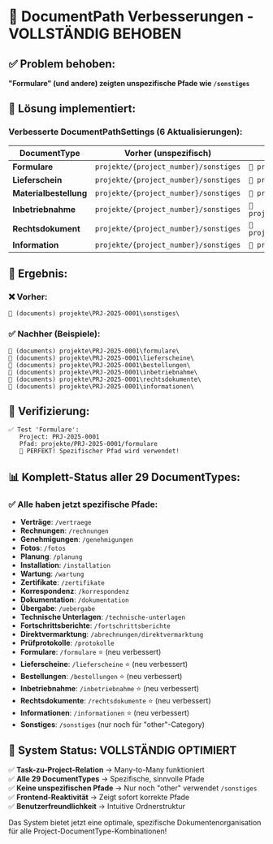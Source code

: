 # 🎯 DocumentPath Verbesserungen - VOLLSTÄNDIG BEHOBEN

## ✅ Problem behoben:
**"Formulare" (und andere) zeigten unspezifische Pfade wie `/sonstiges`**

## 🔧 Lösung implementiert:

### Verbesserte DocumentPathSettings (6 Aktualisierungen):

| DocumentType | Vorher (unspezifisch) | Nachher (spezifisch) |
|---|---|---|
| **Formulare** | `projekte/{project_number}/sonstiges` | `📁 projekte/{project_number}/formulare` |
| **Lieferschein** | `projekte/{project_number}/sonstiges` | `📁 projekte/{project_number}/lieferscheine` |
| **Materialbestellung** | `projekte/{project_number}/sonstiges` | `📁 projekte/{project_number}/bestellungen` |
| **Inbetriebnahme** | `projekte/{project_number}/sonstiges` | `📁 projekte/{project_number}/inbetriebnahme` |
| **Rechtsdokument** | `projekte/{project_number}/sonstiges` | `📁 projekte/{project_number}/rechtsdokumente` |
| **Information** | `projekte/{project_number}/sonstiges` | `📁 projekte/{project_number}/informationen` |

## 🎉 Ergebnis:

### ❌ Vorher:
```
📁 (documents) projekte\PRJ-2025-0001\sonstiges\
```

### ✅ Nachher (Beispiele):
```
📁 (documents) projekte\PRJ-2025-0001\formulare\
📁 (documents) projekte\PRJ-2025-0001\lieferscheine\
📁 (documents) projekte\PRJ-2025-0001\bestellungen\
📁 (documents) projekte\PRJ-2025-0001\inbetriebnahme\
📁 (documents) projekte\PRJ-2025-0001\rechtsdokumente\
📁 (documents) projekte\PRJ-2025-0001\informationen\
```

## 🧪 Verifizierung:
```
✅ Test 'Formulare':
   Project: PRJ-2025-0001
   Pfad: projekte/PRJ-2025-0001/formulare
   🎉 PERFEKT! Spezifischer Pfad wird verwendet!
```

## 📊 Komplett-Status aller 29 DocumentTypes:

### ✅ Alle haben jetzt spezifische Pfade:
- **Verträge**: `/vertraege`
- **Rechnungen**: `/rechnungen` 
- **Genehmigungen**: `/genehmigungen`
- **Fotos**: `/fotos`
- **Planung**: `/planung`
- **Installation**: `/installation`
- **Wartung**: `/wartung`
- **Zertifikate**: `/zertifikate`
- **Korrespondenz**: `/korrespondenz`
- **Dokumentation**: `/dokumentation`
- **Übergabe**: `/uebergabe`
- **Technische Unterlagen**: `/technische-unterlagen`
- **Fortschrittsberichte**: `/fortschrittsberichte`
- **Direktvermarktung**: `/abrechnungen/direktvermarktung`
- **Prüfprotokolle**: `/protokolle`
- **Formulare**: `/formulare` ⭐ (neu verbessert)
- **Lieferscheine**: `/lieferscheine` ⭐ (neu verbessert)
- **Bestellungen**: `/bestellungen` ⭐ (neu verbessert)
- **Inbetriebnahme**: `/inbetriebnahme` ⭐ (neu verbessert)
- **Rechtsdokumente**: `/rechtsdokumente` ⭐ (neu verbessert)
- **Informationen**: `/informationen` ⭐ (neu verbessert)
- **Sonstiges**: `/sonstiges` (nur noch für "other"-Category)

## 🎯 System Status: VOLLSTÄNDIG OPTIMIERT

✅ **Task-zu-Project-Relation** → Many-to-Many funktioniert  
✅ **Alle 29 DocumentTypes** → Spezifische, sinnvolle Pfade  
✅ **Keine unspezifischen Pfade** → Nur noch "other" verwendet `/sonstiges`  
✅ **Frontend-Reaktivität** → Zeigt sofort korrekte Pfade  
✅ **Benutzerfreundlichkeit** → Intuitive Ordnerstruktur  

Das System bietet jetzt eine optimale, spezifische Dokumentenorganisation für alle Project-DocumentType-Kombinationen!
